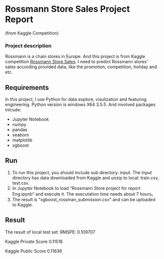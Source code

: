 # Rossmann Store Sales Project Report #
(from Kaggle Competition)

### Project description ###
Rossmann is a chain stores in Europe. And this project is from Kaggle competition [Rossmann Store Sales](https://www.kaggle.com/c/rossmann-store-sales). I need to predict Rossmann stores' sales according provided data, like the promotion, competition, holiday and etc.

## Requirements  ##
In this project, I use Python for data explore, visulization and featuring engineering. Python version is windows X64 3.5.5. And involved packages inlcude:
- Jupyter Notebook
- numpy 
- pandas
- seaborn
- matplotlib
- xgboost

## Run
1. To run this project, you should include sub directory: input. The Input directory has data downloaded from Kaggle and unzip to local: train.csv, test.csv.
2. In Jupyter Notebook to load “Rossmann Store project for report Eng.ipynb” and execute it. The executation time needs about 7 hours。
3. The result is "xgboost_rossman_submission.csv" and can be uploaded to Kaggle.

## Result

The result of local test set:
RMSPE: 0.109707

Kaggle Private Score
0.11518

Kaggle Public Score
0.11636
